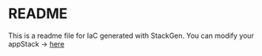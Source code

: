 # README
This is a readme file for IaC generated with StackGen.
You can modify your appStack -> [here](http://main.dev.stackgen.com/appstacks/262dd148-340e-40c3-bfd7-999c7f17d77e)
